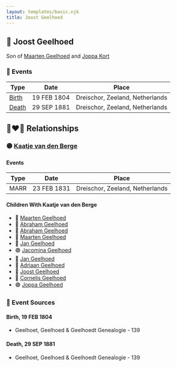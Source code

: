 ```yaml
---
layout: templates/basic.njk
title: Joost Geelhoed
---
```

## 🔵 Joost Geelhoed

Son of [Maarten Geelhoed](/people/3/33889936) and [Joppa Kort](/people/5/56906995)

### 📆 Events

Type | Date | Place
------ | ------ | ------
[Birth](#event-0) | 19 FEB 1804 | Dreischor, Zeeland, Netherlands
[Death](#event-1) | 29 SEP 1881 | Dreischor, Zeeland, Netherlands

## 👩‍❤️‍👨 Relationships

### 🟣 [Kaatje van den Berge](/people/3/32271874)

#### Events

Type | Date | Place
------ | ------ | ------
MARR | 23 FEB 1831 | Dreischor, Zeeland, Netherlands
#### Children With Kaatje van den Berge
* 🔵 [Maarten Geelhoed](/people/5/57272382)
* 🔵 [Abraham Geelhoed](/people/1/12826628)
* 🔵 [Abraham Geelhoed](/people/9/990506)
* 🔵 [Maarten Geelhoed](/people/2/23159760)
* 🔵 [Jan Geelhoed](/people/2/29775472)
* 🟣 [Jacomina Geelhoed](/people/3/37405220)
* 🔵 [Jan Geelhoed](/people/6/66365467)
* 🔵 [Adriaan Geelhoed](/people/8/86821084)
* 🔵 [Joost Geelhoed](/people/7/73673934)
* 🔵 [Cornelis Geelhoed](/people/1/16991740)
* 🟣 [Joppa Geelhoed](/people/6/60925262)
### 📰 Event Sources

#### <a id="event-0"></a> Birth, 19 FEB 1804
* Geelhoet, Geelhoed & Geelhoedt Genealogie  - 139

#### <a id="event-1"></a> Death, 29 SEP 1881
* Geelhoet, Geelhoed & Geelhoedt Genealogie  - 139